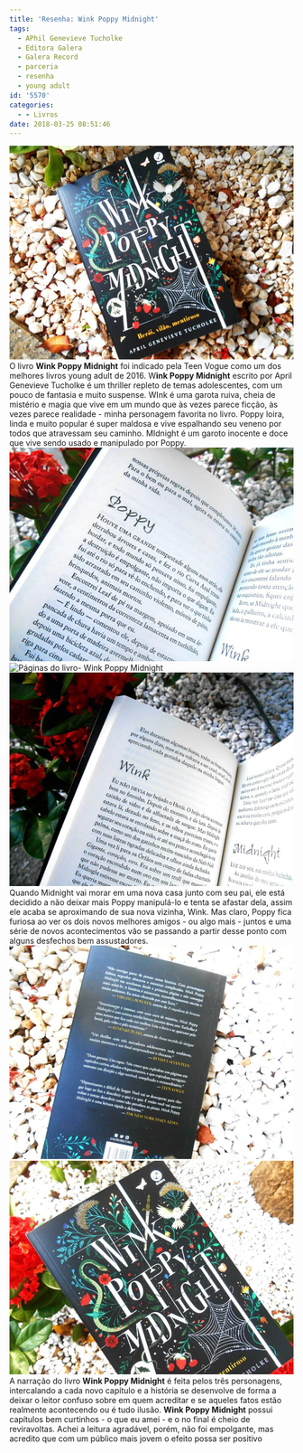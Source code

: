 ```yaml
---
title: 'Resenha: Wink Poppy Midnight'
tags:
  - APhil Genevieve Tucholke
  - Editora Galera
  - Galera Record
  - parceria
  - resenha
  - young adult
id: '5570'
categories:
  - - Livros
date: 2018-03-25 08:51:46
---
```


![resenha do livro:  WInnk Poppy Midnight](/images/2018/03/resenha-wink-poppy-midnight.jpg) O livro **Wink Poppy Midnight** foi indicado pela Teen Vogue como um dos melhores livros young adult de 2016. W**ink Poppy Midnight** escrito por April Genevieve Tucholke é um thriller repleto de temas adolescentes, com um pouco de fantasia e muito suspense. WInk é uma garota ruiva, cheia de mistério e magia que vive em um mundo que às vezes parece ficção, às vezes parece realidade - minha personagem favorita no livro. Poppy loira, linda e muito popular é super maldosa e vive espalhando seu veneno por todos que atravessam seu caminho. MIdnight é um garoto inocente e doce que vive sendo usado e manipulado por Poppy. ![Páginas do livro: Wink Poppy Midnight](/images/2018/03/livro-wink-poppy-midnight.jpg) ![Páginas do livro- Wink Poppy Midnight](/images/2018/03/páginas-livro-wink-poppy-midnight.jpg) ![Resumo do livro - Wink Poppy Midnight](/images/2018/03/resumo-livro-wink-poppy-midnight.jpg) Quando Midnight vai morar em uma nova casa junto com seu pai, ele está decidido a não deixar mais Poppy manipulá-lo e tenta se afastar dela, assim ele acaba se aproximando de sua nova vizinha, Wink. Mas claro, Poppy fica furiosa ao ver os dois novos melhores amigos - ou algo mais - juntos e uma série de novos acontecimentos vão se passando a partir desse ponto com alguns desfechos bem assustadores. ![Contra capa do livro - Wink Poppy Midnight](/images/2018/03/contra-capa-wink-poppy-midnight.jpg) ![Capa do livro - Wink Poppy Midnight](/images/2018/03/capa-livro-wink-poppy-midnight.jpg) A narração do livro **Wink Poppy Midnight** é feita pelos três personagens, intercalando a cada novo capítulo e a história se desenvolve de forma a deixar o leitor confuso sobre em quem acreditar e se aqueles fatos estão realmente acontecendo ou é tudo ilusão. **Wink Poppy Midnight** possui capítulos bem curtinhos - o que eu amei - e o no final é cheio de reviravoltas. Achei a leitura agradável, porém, não foi empolgante, mas acredito que com um público mais jovem o efeito possa ser positivo
